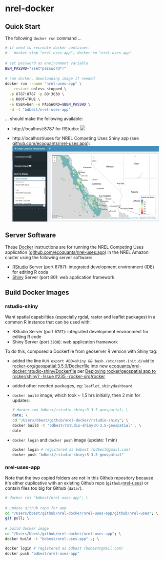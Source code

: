 # nrel-docker


## Quick Start

The following `docker run` command ...

```bash
# if need to recreate docker container:
#   docker stop "nrel-uses-app"; docker rm "nrel-uses-app"

# set password as environment variable
BEN_PASSWD="?set*password*!"

# run docker, downloading image if needed
docker run --name "nrel-uses-app" \
  --restart unless-stopped \
  -p 8787:8787 -p 80:3838 \
  -e ROOT=TRUE \
  -e USER=ben -e PASSWORD=$BEN_PASSWD \
  -d -t "bdbest/nrel-uses-app"
```
... should make the following available:

- http://localhost:8787 for RStudio:
  ![](https://assets.digitalocean.com/tutorial_images/kobMKpU.png)

- http://localhost/uses for NREL Competing Uses Shiny app (see [github.com/ecoquants/nrel-uses:app](https://github.com/ecoquants/nrel-uses/tree/master/app)):
  ![](https://github.com/ecoquants/nrel-uses/raw/master/app/images/app_screen.png)

## Server Software

These [Docker](https://www.docker.com/what-docker) instructions are for running the NREL Competing Uses application ([github.com/ecoquants/nrel-uses:app](https://github.com/ecoquants/nrel-uses/tree/master/app)) in the NREL Amazon cluster using the following server software:

- [RStudio](https://www.rstudio.com/products/rstudio/) Server (port 8787): integrated development environment (IDE) for editing R code
- [Shiny](https://shiny.rstudio.com) Server (port 80): web application framework

## Build Docker Images

### rstudio-shiny

Want spatial capabilities (especially rgdal, raster and leaflet packages) in a common R instance that can be used with:

- RStudio Server (port `8787`): integrated development environment for editing R code
- Shiny Server (port `3838`): web application framework

To do this, composed a Dockerfile from geoserver R version with Shiny tag:

- added the line `RUN export ADD=shiny && bash /etc/cont-init.d/add` to [rocker-org/geospatial:3.5.0/Dockerfile](https://github.com/rocker-org/geospatial/blob/master/3.5.0/Dockerfile) into new [ecoquants/nrel-docker:rstudio-shiny/Dockerfile](https://github.com/ecoquants/nrel-docker/blob/master/rstudio-shiny/Dockerfile) per [Deploying rocker/geospatial app to rocker/shiny? · Issue #235 · rocker-org/rocker](https://github.com/rocker-org/rocker/issues/235#issuecomment-300065850)

- added other needed packages, eg: `leaflet`, `shinydashboard`

- `docker build` image, which took ~ 1.5 hrs initially, then 2 min for updates:

  ```bash
  # docker rmi bdbest/rstudio-shiny:R-3.5-geospatial; \  
  date; \
  cd "/Users/bbest/github/nrel-docker/rstudio-shiny"; \
  docker build -t "bdbest/rstudio-shiny:R-3.5-geospatial" . \
  date
  ```

- `docker login` and `docker push` image (update: 1 min)

  ```bash
  docker login # registered as bdbest (bdbest@gmail.com)
  docker push "bdbest/rstudio-shiny:R-3.5-geospatial"
  ```
  
### nrel-uses-app

Note that the two copied folders are not in this Github repository because it's either duplicative with an existing Github repo (`github/`[nrel-uses](https://github.com/ecoquants/nrel-uses)) or contain files too big for Github (`data/`).

```bash
# docker rmi "bdbest/nrel-uses-app"; \  

# update github repo for app
cd "/Users/bbest/github/nrel-docker/nrel-uses-app/github/nrel-uses"; \
git pull; \

# build docker image
cd "/Users/bbest/github/nrel-docker/nrel-uses-app"; \
docker build -t "bdbest/nrel-uses-app" .; \
```

```bash
docker login # registered as bdbest (bdbest@gmail.com)
docker push "bdbest/nrel-uses-app"
```

